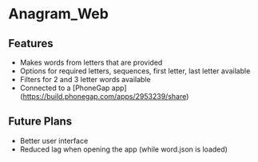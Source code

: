# Anagram_Web

## Features

* Makes words from letters that are provided
* Options for required letters, sequences, first letter, last letter available
* Filters for 2 and 3 letter words available
* Connected to a [PhoneGap app] (https://build.phonegap.com/apps/2953239/share) 

## Future Plans

* Better user interface
* Reduced lag when opening the app (while word.json is loaded)
